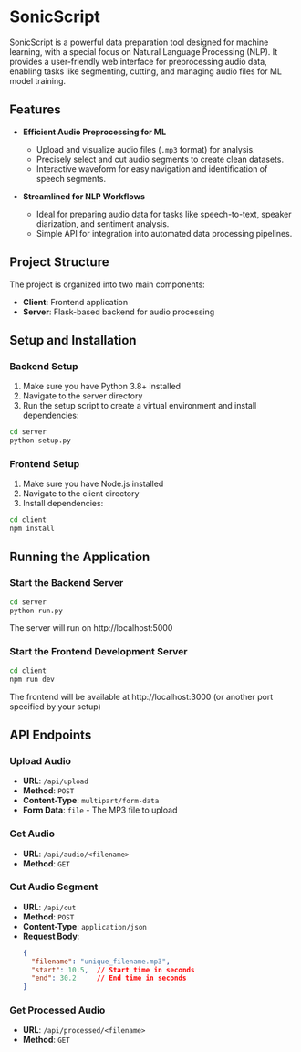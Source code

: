 # SonicScript

SonicScript is a powerful data preparation tool designed for machine learning, with a special focus on Natural Language Processing (NLP). It provides a user-friendly web interface for preprocessing audio data, enabling tasks like segmenting, cutting, and managing audio files for ML model training.

## Features

- **Efficient Audio Preprocessing for ML**
  - Upload and visualize audio files (`.mp3` format) for analysis.
  - Precisely select and cut audio segments to create clean datasets.
  - Interactive waveform for easy navigation and identification of speech segments.

- **Streamlined for NLP Workflows**
  - Ideal for preparing audio data for tasks like speech-to-text, speaker diarization, and sentiment analysis.
  - Simple API for integration into automated data processing pipelines.

## Project Structure

The project is organized into two main components:

- **Client**: Frontend application
- **Server**: Flask-based backend for audio processing

## Setup and Installation

### Backend Setup

1. Make sure you have Python 3.8+ installed
2. Navigate to the server directory
3. Run the setup script to create a virtual environment and install dependencies:

```bash
cd server
python setup.py
```

### Frontend Setup

1. Make sure you have Node.js installed
2. Navigate to the client directory
3. Install dependencies:

```bash
cd client
npm install
```

## Running the Application

### Start the Backend Server

```bash
cd server
python run.py
```

The server will run on http://localhost:5000

### Start the Frontend Development Server

```bash
cd client
npm run dev
```

The frontend will be available at http://localhost:3000 (or another port specified by your setup)

## API Endpoints

### Upload Audio

- **URL**: `/api/upload`
- **Method**: `POST`
- **Content-Type**: `multipart/form-data`
- **Form Data**: `file` - The MP3 file to upload

### Get Audio

- **URL**: `/api/audio/<filename>`
- **Method**: `GET`

### Cut Audio Segment

- **URL**: `/api/cut`
- **Method**: `POST`
- **Content-Type**: `application/json`
- **Request Body**:
  ```json
  {
    "filename": "unique_filename.mp3",
    "start": 10.5,  // Start time in seconds
    "end": 30.2     // End time in seconds
  }
  ```

### Get Processed Audio

- **URL**: `/api/processed/<filename>`
- **Method**: `GET` 